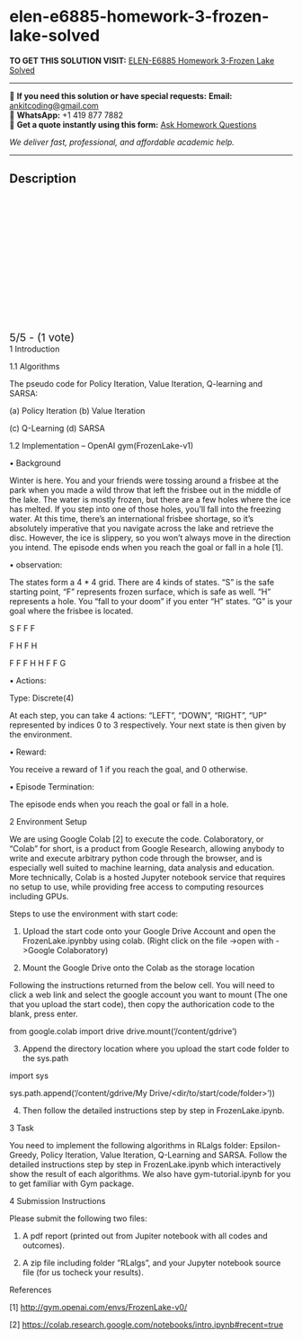 # elen-e6885-homework-3-frozen-lake-solved
**TO GET THIS SOLUTION VISIT:** [ELEN-E6885 Homework 3-Frozen Lake Solved](https://www.ankitcodinghub.com/product/elen-e6885-homework-frozen-lake-solved/)


---

📩 **If you need this solution or have special requests:** **Email:** ankitcoding@gmail.com  
📱 **WhatsApp:** +1 419 877 7882  
📄 **Get a quote instantly using this form:** [Ask Homework Questions](https://www.ankitcodinghub.com/services/ask-homework-questions/)

*We deliver fast, professional, and affordable academic help.*

---

<h2>Description</h2>



<div class="kk-star-ratings kksr-auto kksr-align-center kksr-valign-top" data-payload="{&quot;align&quot;:&quot;center&quot;,&quot;id&quot;:&quot;119801&quot;,&quot;slug&quot;:&quot;default&quot;,&quot;valign&quot;:&quot;top&quot;,&quot;ignore&quot;:&quot;&quot;,&quot;reference&quot;:&quot;auto&quot;,&quot;class&quot;:&quot;&quot;,&quot;count&quot;:&quot;1&quot;,&quot;legendonly&quot;:&quot;&quot;,&quot;readonly&quot;:&quot;&quot;,&quot;score&quot;:&quot;5&quot;,&quot;starsonly&quot;:&quot;&quot;,&quot;best&quot;:&quot;5&quot;,&quot;gap&quot;:&quot;4&quot;,&quot;greet&quot;:&quot;Rate this product&quot;,&quot;legend&quot;:&quot;5\/5 - (1 vote)&quot;,&quot;size&quot;:&quot;24&quot;,&quot;title&quot;:&quot;ELEN-E6885 Homework 3-Frozen Lake Solved&quot;,&quot;width&quot;:&quot;138&quot;,&quot;_legend&quot;:&quot;{score}\/{best} - ({count} {votes})&quot;,&quot;font_factor&quot;:&quot;1.25&quot;}">

<div class="kksr-stars">

<div class="kksr-stars-inactive">
            <div class="kksr-star" data-star="1" style="padding-right: 4px">


<div class="kksr-icon" style="width: 24px; height: 24px;"></div>
        </div>
            <div class="kksr-star" data-star="2" style="padding-right: 4px">


<div class="kksr-icon" style="width: 24px; height: 24px;"></div>
        </div>
            <div class="kksr-star" data-star="3" style="padding-right: 4px">


<div class="kksr-icon" style="width: 24px; height: 24px;"></div>
        </div>
            <div class="kksr-star" data-star="4" style="padding-right: 4px">


<div class="kksr-icon" style="width: 24px; height: 24px;"></div>
        </div>
            <div class="kksr-star" data-star="5" style="padding-right: 4px">


<div class="kksr-icon" style="width: 24px; height: 24px;"></div>
        </div>
    </div>

<div class="kksr-stars-active" style="width: 138px;">
            <div class="kksr-star" style="padding-right: 4px">


<div class="kksr-icon" style="width: 24px; height: 24px;"></div>
        </div>
            <div class="kksr-star" style="padding-right: 4px">


<div class="kksr-icon" style="width: 24px; height: 24px;"></div>
        </div>
            <div class="kksr-star" style="padding-right: 4px">


<div class="kksr-icon" style="width: 24px; height: 24px;"></div>
        </div>
            <div class="kksr-star" style="padding-right: 4px">


<div class="kksr-icon" style="width: 24px; height: 24px;"></div>
        </div>
            <div class="kksr-star" style="padding-right: 4px">


<div class="kksr-icon" style="width: 24px; height: 24px;"></div>
        </div>
    </div>
</div>


<div class="kksr-legend" style="font-size: 19.2px;">
            5/5 - (1 vote)    </div>
    </div>
1 Introduction

1.1 Algorithms

The pseudo code for Policy Iteration, Value Iteration, Q-learning and SARSA:

(a) Policy Iteration (b) Value Iteration

(c) Q-Learning (d) SARSA

1.2 Implementation – OpenAI gym(FrozenLake-v1)

• Background

Winter is here. You and your friends were tossing around a frisbee at the park when you made a wild throw that left the frisbee out in the middle of the lake. The water is mostly frozen, but there are a few holes where the ice has melted. If you step into one of those holes, you’ll fall into the freezing water. At this time, there’s an international frisbee shortage, so it’s absolutely imperative that you navigate across the lake and retrieve the disc. However, the ice is slippery, so you won’t always move in the direction you intend. The episode ends when you reach the goal or fall in a hole [1].

• observation:

The states form a 4 * 4 grid. There are 4 kinds of states. “S” is the safe starting point, “F” represents frozen surface, which is safe as well. “H” represents a hole. You “fall to your doom” if you enter “H” states. “G” is your goal where the frisbee is located.

S F F F

F H F H

F F F H H F F G

• Actions:

Type: Discrete(4)

At each step, you can take 4 actions: “LEFT”, “DOWN”, “RIGHT”, “UP” represented by indices 0 to 3 respectively. Your next state is then given by the environment.

• Reward:

You receive a reward of 1 if you reach the goal, and 0 otherwise.

• Episode Termination:

The episode ends when you reach the goal or fall in a hole.

2 Environment Setup

We are using Google Colab [2] to execute the code. Colaboratory, or “Colab” for short, is a product from Google Research, allowing anybody to write and execute arbitrary python code through the browser, and is especially well suited to machine learning, data analysis and education. More technically, Colab is a hosted Jupyter notebook service that requires no setup to use, while providing free access to computing resources including GPUs.

Steps to use the environment with start code:

1. Upload the start code onto your Google Drive Account and open the FrozenLake.ipynbby using colab. (Right click on the file -&gt;open with -&gt;Google Colaboratory)

2. Mount the Google Drive onto the Colab as the storage location

Following the instructions returned from the below cell. You will need to click a web link and select the google account you want to mount (The one that you upload the start code), then copy the authorication code to the blank, press enter.

from google.colab import drive drive.mount(‘/content/gdrive’)

3. Append the directory location where you upload the start code folder to the sys.path

import sys

sys.path.append(‘/content/gdrive/My Drive/&lt;dir/to/start/code/folder&gt;’))

4. Then follow the detailed instructions step by step in FrozenLake.ipynb.

3 Task

You need to implement the following algorithms in RLalgs folder: Epsilon-Greedy, Policy Iteration, Value Iteration, Q-Learning and SARSA. Follow the detailed instructions step by step in FrozenLake.ipynb which interactively show the result of each algorithms. We also have gym-tutorial.ipynb for you to get familiar with Gym package.

4 Submission Instructions

Please submit the following two files:

1. A pdf report (printed out from Jupiter notebook with all codes and outcomes).

2. A zip file including folder ”RLalgs”, and your Jupyter notebook source file (for us tocheck your results).

References

[1] http://gym.openai.com/envs/FrozenLake-v0/

[2] https://colab.research.google.com/notebooks/intro.ipynb#recent=true
